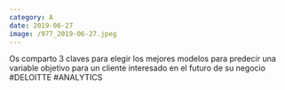 ```yaml
--- 
category: A 
date: 2019-06-27 
image: /977_2019-06-27.jpeg 
--- 
```


Os comparto 3 claves para elegir los mejores modelos para predecir una variable objetivo para un cliente interesado en el futuro de su negocio #DELOITTE #ANALYTICS